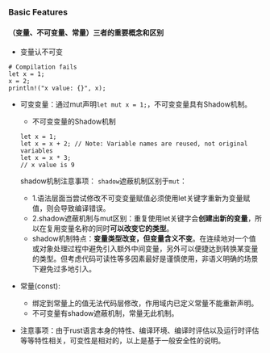 ### Basic Features

#### （变量、**不可变量**、常量）三者的重要概念和区别

* 变量认不可变
```
# Compilation fails
let x = 1;
x = 2;
println!("x value: {}", x);
```
* 可变变量：通过mut声明```let mut x = 1;```，不可变变量具有Shadow机制。

    * 不可变变量的Shadow机制
    ```
    let x = 1;
    let x = x + 2; // Note: Variable names are reused, not original variables
    let x = x * 3;
    // x value is 9
    ```
    
    shadow机制注意事项：
    ```shadow```遮蔽机制区别于```mut```：
    * 1.语法层面当尝试修改不可变变量赋值必须使用let关键字重新为变量赋值，则会导致编译错误。
    * 2.shadow遮蔽机制与mut区别：重复使用let关键字会**创建出新的变量**，所以在复用变量名称的同时**可以改变它的类型**。
    * shadow机制特点：**变量类型改变，但变量含义不变**。在连续地对一个值或对象处理过程中避免引入额外中间变量，另外可以便捷达到转换某变量的类型。但考虑代码可读性等多因素最好是谨慎使用，非语义明确的场景下避免过多地引入。

* 常量(const): 
    * 绑定到常量上的值无法代码层修改，作用域内已定义常量不能重新声明。
    * 不可变量有shadow遮蔽机制，常量无此机制。

* 注意事项：由于rust语言本身的特性、编译环境、编译时评估以及运行时评估等等特性相关，可变性是相对的，以上是基于一般安全性的说明。

